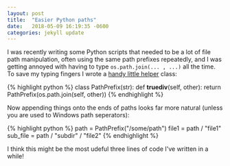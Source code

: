```yaml
---
layout: post
title:  "Easier Python paths"
date:   2018-05-09 16:19:35 -0600
categories: jekyll update
---
```


I was recently writing some Python scripts that needed to be a lot of file path
manipulation, often using the same path prefixes repeatedly, and I was getting
annoyed with having to type `os.path.join(... , ...)` all the time. To save my
typing fingers I wrote a [handy little helper](https://gist.github.com/nickovs/cec1e1624b47224e0492d17e30a2addb) class:

{% highlight python %}
class PathPrefix(str):
    def __truediv__(self, other):
        return PathPrefix(os.path.join(self, other))
{% endhighlight %}

Now appending things onto the ends of paths looks far more natural (unless you are used to Windows path seperators):

{% highlight python %}
path = PathPrefix("/some/path")
file1 = path / "file1"
sub_file = path / "subdir" / "file2"
{% endhighlight %}

I think this might be the most udeful three lines of code I've written in a while!

